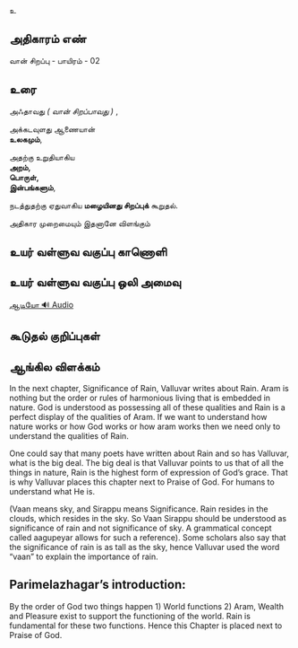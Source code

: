 உ


## அதிகாரம் எண்

வான் சிறப்பு - பாயிரம் - 02

## உரை 

அஃதாவது _( வான் சிறப்பாவது )_ ,  

அக்கடவுளது ஆணையான்  
**உலகமும்**,  

அதற்கு உறுதியாகிய  
**அறம்,  
பொருள்,  
இன்பங்களும்**,  

நடத்துதற்கு ஏதுவாகிய **மழையினது சிறப்புக்** கூறுதல்.  

அதிகார முறைமையும் இதனானே விளங்கும்


## உயர் வள்ளுவ வகுப்பு காணொளி


## உயர் வள்ளுவ வகுப்பு ஒலி அமைவு 
[ ஆடியோ 🔊 Audio ](https://drive.google.com/open?id=1D3hhqpwT5IAWZXrjUNRB_6GjH11x4PGE)

## கூடுதல் குறிப்புகள்


## ஆங்கில விளக்கம்  

In the next chapter, Significance of Rain,  Valluvar writes about Rain. Aram is nothing but the order or rules of harmonious living that is embedded in nature.  God is understood as possessing all of these qualities and Rain is a perfect display of the qualities of Aram. If we want to understand how nature works or how God works or how aram works then we need only to understand the qualities of Rain.   

One could say that many poets have written about Rain and so has Valluvar, what is the big deal. The big deal is that Valluvar points to us that of all the things in nature, Rain is the highest form of expression of God’s grace. That is why Valluvar places this chapter next to Praise of God. For humans to understand what He is.  

(Vaan means sky, and Sirappu means Significance. Rain resides in the clouds, which resides in the sky. So Vaan Sirappu should be understood as significance of rain  and not significance of sky. A grammatical concept called aagupeyar allows for such a reference). Some scholars also say that the significance of rain is as tall as the sky, hence Valluvar used the word “vaan” to explain the importance of rain.  

## Parimelazhagar’s introduction:
By the order of God two things happen 1) World functions 2) Aram, Wealth and Pleasure exist to support the functioning of the world. Rain is fundamental for these two functions. Hence this Chapter is placed next to Praise of God.

